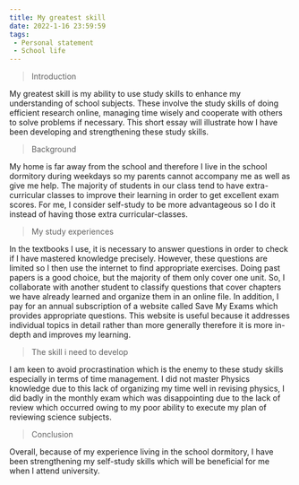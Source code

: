 ```yaml
---
title: My greatest skill
date: 2022-1-16 23:59:59
tags:
 - Personal statement
 - School life
---
```


> Introduction


My greatest skill is my ability to use study skills to enhance my understanding of school subjects. These involve the study skills of doing efficient research online, managing time wisely and cooperate with others to solve problems if necessary. This short essay will illustrate how I have been developing and strengthening these study skills.

> Background


My home is far away from the school and therefore I live in the school dormitory during weekdays so my parents cannot accompany me as well as give me help. The majority of students in our class tend to have extra-curricular classes to improve their learning in order to get excellent exam scores. For me, I consider self-study to be more advantageous so I do it instead of having those extra curricular-classes.

> My study experiences


In the textbooks I use, it is necessary to answer questions in order to check if I have mastered knowledge precisely. However, these questions are limited so I then use the internet to find appropriate exercises. Doing past papers is a good choice, but the majority of them only cover one unit. So, I collaborate with another student to classify questions that cover chapters we have already learned and organize them in an online file. In addition, I pay for an annual subscription of a website called Save My Exams which provides appropriate questions. This website is useful because it addresses individual topics in detail rather than more generally therefore it is more in-depth and improves my learning.

> The skill i need to develop


I am keen to avoid procrastination which is the enemy to these study skills especially in terms of time management. I did not master Physics knowledge due to this lack of organizing my time well in revising physics, I did badly in the monthly exam which was disappointing due to the lack of review which occurred owing to my poor ability to execute my plan of reviewing science subjects.  

> Conclusion


Overall, because of my experience living in the school dormitory, I have been strengthening my self-study skills which will be beneficial for me when I attend university.
